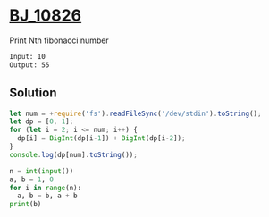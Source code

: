 # [BJ_10826](https://acmicpc.net/problem/10826)

Print Nth fibonacci number

```txt
Input: 10
Output: 55
```

## Solution

```js
let num = +require('fs').readFileSync('/dev/stdin').toString();
let dp = [0, 1];
for (let i = 2; i <= num; i++) {
  dp[i] = BigInt(dp[i-1]) + BigInt(dp[i-2]);
}
console.log(dp[num].toString());
```

```py
n = int(input())
a, b = 1, 0
for i in range(n):
  a, b = b, a + b
print(b)
```
